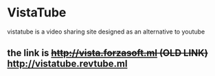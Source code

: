 # VistaTube
vistatube is a video sharing site designed as an alternative to youtube
## the link is ~~http://vista.forzasoft.ml (OLD LINK)~~ http://vistatube.revtube.ml
